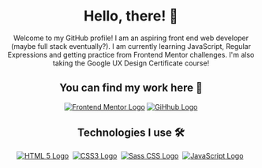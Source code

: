 <h1 align="center">Hello, there! 👋</h1>
<p align="center">
  Welcome to my GitHub profile! I am an aspiring front end web developer (maybe full stack eventually?). I am currently learning JavaScript, Regular Expressions and getting practice from Frontend Mentor challenges. I'm also taking the Google UX Design Certificate course!
</p>

<h2 align="center">You can find my work here 💪</h2>
<p align="center">
  <a href="https://www.frontendmentor.io/profile/LazyDuckling"><img src="https://img.shields.io/badge/Frontend%20Mentor-blue?style=for-the-badge&logo=frontendmentor" alt="Frontend Mentor Logo"></a>
  <a href="https://github.com/LazyDuckling?tab=repositories"><img src="https://img.shields.io/badge/Github Repositories-black?style=for-the-badge&logo=github" alt="GiHhub Logo"></a>
</p>

<h2 align="center">Technologies I use 🛠 </h2>
<p align="center">
  <a href="https://github.com/LazyDuckling"><img src="https://img.shields.io/badge/html-E34F26?style=for-the-badge&logo=html5&logoColor=white" alt="HTML 5 Logo"></a>&nbsp;
  <a href="https://github.com/LazyDuckling"><img src="https://img.shields.io/badge/css-1572B6?style=for-the-badge&logo=css3&logoColor=white" alt="CSS3 Logo"></a>&nbsp;
  <a href="https://github.com/LazyDuckling"><img src="https://img.shields.io/badge/sass-CC6699?style=for-the-badge&logo=sass&logoColor=white" alt="Sass CSS Logo"></a>&nbsp;
  <a href="https://github.com/LazyDuckling"><img src="https://img.shields.io/badge/javascript-3E3E3E?style=for-the-badge&logo=javascript&logoColor=F7DF1E" alt="JavaScript Logo"></a>&nbsp;
